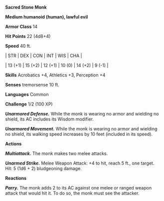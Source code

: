 **Sacred Stone Monk**

**Medium humanoid (human), lawful evil**

**Armor Class** 14

**Hit Points** 22 (4d8+4)

**Speed** 40 ft.

|   STR   |   DEX   |   CON   |   INT   |   WIS   |   CHA   |
  
| 13 (+1) | 15 (+2) | 12 (+1) | 10 (0) | 14 (+2) | 9 (-1) |

**Skills** Acrobatics +4, Athletics +3, Perception +4

**Senses** tremorsense 10 ft.

**Languages** Common

**Challenge** 1/2 (100 XP)

***Unarmored Defense.*** While the monk is wearing no armor and wielding no shield, its AC includes its Wisdom modifier.

***Unarmored Movement.*** While the monk is wearing no armor and wielding no shield, its walking speed increases by 10 feet (included in its speed).

**Actions**

***Multiattack.*** The monk makes two melee attacks.

***Unarmed Strike.*** Melee Weapon Attack: +4 to hit, reach 5 ft., one target. Hit: 5 (1d6 + 2) bludgeoning damage.

**Reactions**

***Parry.*** The monk adds 2 to its AC against one melee or ranged weapon attack that would hit it. To do so, the monk must see the attacker.


